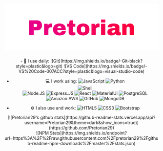 <h1 align="center">
  <img src="https://raw.githubusercontent.com/pretorian29/pretorian29/main/assets/Pretorian.svg" alt="Pretorian29" />
</h1>

<div align = "center">
- 🚀 I use daily:
    ![Git](https://img.shields.io/badge/-Git-black?style=plastic&logo=git)
    ![VS Code](https://img.shields.io/badge/-VS%20Code-007ACC?style=plastic&logo=visual-studio-code) 
    
- 💻 I work using:
    ![JavaScript](https://img.shields.io/badge/-JavaScript-black?style=plastic&logo=javascript)
    ![Python](https://img.shields.io/badge/-Python-8fcfd1?style=plastic&logo=Python)  
    ![Shell](https://img.shields.io/badge/-Shell-blasck?style=plastic&logo=Shell)  
    ![Node.JS](https://img.shields.io/badge/-Node.JS-black?style=plastic&logo=Node.js) 
    ![Express.JS](https://img.shields.io/badge/-Express.JS-c7b198?style=plastic&logo=Express.JS)
    ![React](https://img.shields.io/badge/-React-3b2e5a?style=plastic&logo=react)
    ![MaterialUI](https://img.shields.io/badge/-MatrialUI-0081CB?style=plastic&logo=material-UI)
    ![PostgreSQL](https://img.shields.io/badge/-PostgreSQL-336791?style=plastic&logo=postgresql)
    ![Amazon AWS](https://img.shields.io/badge/Amazon%20AWS-232F3E?style=plastic&logo=amazon-aws)
    ![GitHub](https://img.shields.io/badge/-GitHub-181717?style=plastic&logo=github)
    ![MongoDB](https://img.shields.io/badge/-MongoDB-black?style=plastic&logo=mongodb)
  
- ⚙️ I also use and work: 
    ![HTML5](https://img.shields.io/badge/-HTML5-E34F26?style=plastic&logo=html5&logoColor=white)
    ![CSS3](https://img.shields.io/badge/-CSS3-1572B6?style=plastic&logo=css3)
    ![Bootstrap](https://img.shields.io/badge/-Bootstrap-563D7C?style=plastic&logo=bootstrap)
</div>

<div align = "center">
[![Pretorian29's github stats](https://github-readme-stats.vercel.app/api?username=Pretorian29&theme=dark&show_icons=true)](https://github.com/Pretorian29)
</div>

<div align = "center">
![NPM Stats](https://img.shields.io/endpoint?url=https%3A%2F%2Fraw.githubusercontent.com%2Fpretorian29%2Fgithub-readme-npm-downloads%2Fmaster%2Fstats.json)
</div>